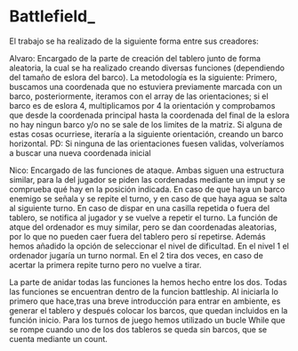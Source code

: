 # Battlefield_

El trabajo se ha realizado de la siguiente forma entre sus creadores:

Alvaro: 
  Encargado de la parte de creación del tablero junto de forma aleatoria, la cual se ha realizado creando diversas funciones (dependiendo del tamaño de eslora del barco).  La metodología es la siguiente: Primero, buscamos una coordenada que no estuviera previamente marcada con un barco, posteriormente, iteramos con el array de las orientaciones; si el barco es de eslora 4, multiplicamos por 4 la orientación y comprobamos que desde la coordenada principal hasta la coordenada del final de la eslora no hay ningun barco y/o no se sale de los limites de la matriz. Si alguna de estas cosas ocurriese, iteraría a la siguiente orientación, creando un barco horizontal.
  PD: Si ninguna de las orientaciones fuesen validas, volveríamos a buscar una nueva coordenada inicial
  
  Nico:
  Encargado de las funciones de ataque. Ambas siguen una estructura similar, para la del jugador se piden las cordenadas mediante un imput y se comprueba qué hay en la posición indicada. En caso de que haya un barco enemigo se señala y se repite el turno, y en caso de que haya agua se salta al siguiente turno. En caso de dispar en una casilla repetida o fuera del tablero, se notifica al jugador y se vuelve a repetir el turno. La función de atque del ordenador es muy similar, pero se dan coordenadas aleatorias, por lo que no pueden caer fuera del tablero pero sí repetirse. Además hemos añadido la opción de seleccionar el nivel de dificultad. En el nivel 1 el ordenador jugaría un turno normal. En el 2 tira dos veces, en caso de acertar la primera repite turno pero no vuelve a tirar. 

La parte de anidar todas las funciones la hemos hecho entre los dos. Todas las funciones se encuentran dentro de la funcion battleship. Al iniciarla lo primero que hace,tras una breve introducción para entrar en ambiente, es generar el tablero y después colocar los barcos, que quedan incluidos en la función inicio. Para los turnos de juego hemos utilizado un bucle While que se rompe cuando uno de los dos tableros se queda sin barcos, que se cuenta mediante un count.
